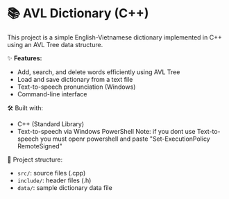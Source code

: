 # 📚 AVL Dictionary (C++)

This project is a simple English-Vietnamese dictionary implemented in C++ using an AVL Tree data structure.

✨ **Features:**
- Add, search, and delete words efficiently using AVL Tree
- Load and save dictionary from a text file
- Text-to-speech pronunciation (Windows)
- Command-line interface

🛠 Built with:
- C++ (Standard Library)
- Text-to-speech via Windows PowerShell
Note: if you dont use Text-to-speech you must openr powershell and paste "Set-ExecutionPolicy RemoteSigned"

📂 Project structure:
- `src/`: source files (.cpp)
- `include/`: header files (.h)
- `data/`: sample dictionary data file

